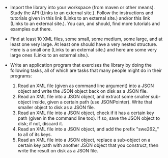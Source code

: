 * Import the library into your workspace (from maven or other means). Study the API (Links to an external site.). Follow the instructions and tutorials given in this link (Links to an external site.) and/or this link (Links to an external site.). You can, and should, find more tutorials and examples out there.
* Find at least 10 XML files, some small, some medium, some large, and at least one very large. At least one should have a very nested structure. Here is a small one (Links to an external site.) and here are some very large ones (Links to an external site.).
* Write an application program that exercises the library by doing the following tasks, all of which are tasks that many people might do in their programs:
  
  1. Read an XML file (given as command line argument) into a JSON object and write the JSON object back on disk as a JSON file.
  2. Read an XML file into a JSON object, and extract some smaller sub-object inside, given a certain path (use JSONPointer). Write that smaller object to disk as a JSON file.
  3. Read an XML file into a JSON object, check if it has a certain key path (given in the command line too). If so, save the JSON object to disk; if not, discard it.
  4. Read an XML file into a JSON object, and add the prefix "swe262_" to all of its keys.
  5. Read an XML file into a JSON object, replace a sub-object on a certain key path with another JSON object that you construct, then write the result on disk as a JSON file. 
